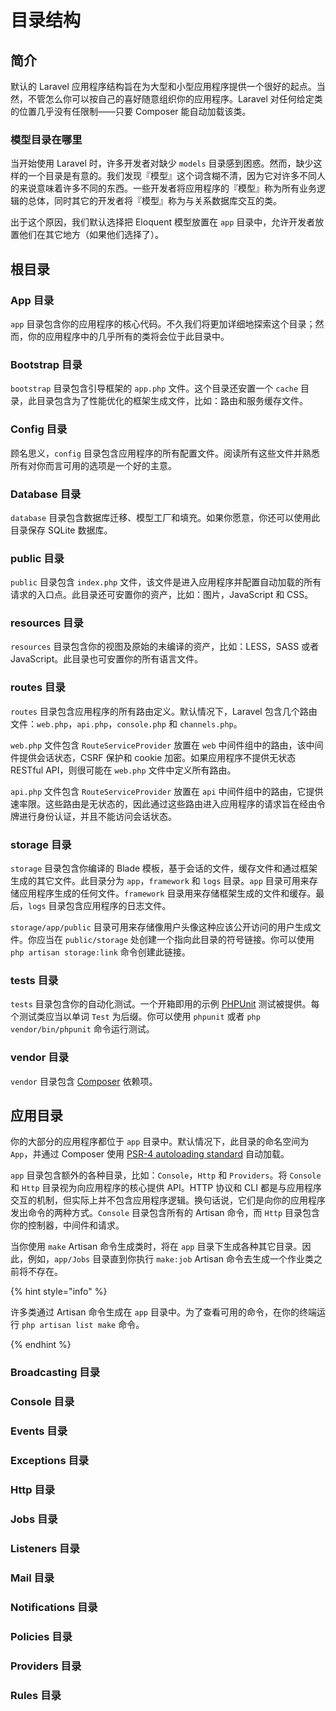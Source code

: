 # 目录结构

## 简介

默认的 Laravel 应用程序结构旨在为大型和小型应用程序提供一个很好的起点。当然，不管怎么你可以按自己的喜好随意组织你的应用程序。Laravel 对任何给定类的位置几乎没有任限制——只要 Composer 能自动加载该类。

### 模型目录在哪里

当开始使用 Laravel 时，许多开发者对缺少 `models` 目录感到困惑。然而，缺少这样的一个目录是有意的。我们发现『模型』这个词含糊不清，因为它对许多不同人的来说意味着许多不同的东西。一些开发者将应用程序的『模型』称为所有业务逻辑的总体，同时其它的开发者将『模型』称为与关系数据库交互的类。

出于这个原因，我们默认选择把 Eloquent 模型放置在 `app` 目录中，允许开发者放置他们在其它地方（如果他们选择了）。

## 根目录

### App 目录

`app` 目录包含你的应用程序的核心代码。不久我们将更加详细地探索这个目录；然而，你的应用程序中的几乎所有的类将会位于此目录中。

### Bootstrap 目录

`bootstrap` 目录包含引导框架的 `app.php` 文件。这个目录还安置一个 `cache` 目录，此目录包含为了性能优化的框架生成文件，比如：路由和服务缓存文件。

### Config 目录

顾名思义，`config` 目录包含应用程序的所有配置文件。阅读所有这些文件并熟悉所有对你而言可用的选项是一个好的主意。

### Database 目录

`database` 目录包含数据库迁移、模型工厂和填充。如果你愿意，你还可以使用此目录保存 SQLite 数据库。

### public 目录

`public` 目录包含 `index.php` 文件，该文件是进入应用程序并配置自动加载的所有请求的入口点。此目录还可安置你的资产，比如：图片，JavaScript 和 CSS。

### resources 目录

`resources` 目录包含你的视图及原始的未编译的资产，比如：LESS，SASS 或者 JavaScript。此目录也可安置你的所有语言文件。

### routes 目录

`routes` 目录包含应用程序的所有路由定义。默认情况下，Laravel 包含几个路由文件：`web.php`，`api.php`，`console.php` 和 `channels.php`。

`web.php` 文件包含 `RouteServiceProvider` 放置在 `web` 中间件组中的路由，该中间件提供会话状态，CSRF 保护和 cookie 加密。如果应用程序不提供无状态 RESTful API，则很可能在 `web.php` 文件中定义所有路由。

`api.php` 文件包含 `RouteServiceProvider` 放置在 `api` 中间件组中的路由，它提供速率限。这些路由是无状态的，因此通过这些路由进入应用程序的请求旨在经由令牌进行身份认证，并且不能访问会话状态。

### storage 目录

`storage` 目录包含你编译的 Blade 模板，基于会话的文件，缓存文件和通过框架生成的其它文件。此目录分为 `app`，`framework` 和 `logs` 目录。`app` 目录可用来存储应用程序生成的任何文件。`framework` 目录用来存储框架生成的文件和缓存。最后，`logs` 目录包含应用程序的日志文件。

`storage/app/public` 目录可用来存储像用户头像这种应该公开访问的用户生成文件。你应当在 `public/storage` 处创建一个指向此目录的符号链接。你可以使用 `php artisan storage:link` 命令创建此链接。

### tests 目录

`tests` 目录包含你的自动化测试。一个开箱即用的示例 [PHPUnit](https://phpunit.de/) 测试被提供。每个测试类应当以单词 `Test` 为后缀。你可以使用 `phpunit` 或者 `php vendor/bin/phpunit` 命令运行测试。

### vendor 目录

`vendor` 目录包含 [Composer](https://getcomposer.org/) 依赖项。

## 应用目录

你的大部分的应用程序都位于 `app` 目录中。默认情况下，此目录的命名空间为 `App`，并通过 Composer 使用 [PSR-4 autoloading standard](https://www.php-fig.org/psr/psr-4/) 自动加载。

`app` 目录包含额外的各种目录，比如：`Console`，`Http` 和 `Providers`。将 `Console` 和 `Http` 目录视为向应用程序的核心提供 API。HTTP 协议和 CLI 都是与应用程序交互的机制，但实际上并不包含应用程序逻辑。换句话说，它们是向你的应用程序发出命令的两种方式。`Console` 目录包含所有的 Artisan 命令，而 `Http` 目录包含你的控制器，中间件和请求。

当你使用 `make` Artisan 命令生成类时，将在 `app` 目录下生成各种其它目录。因此，例如，`app/Jobs` 目录直到你执行 `make:job` Artisan 命令去生成一个作业类之前将不存在。

{% hint style="info" %}

许多类通过 Artisan 命令生成在 `app` 目录中。为了查看可用的命令，在你的终端运行 `php artisan list make` 命令。

{% endhint %}

### Broadcasting 目录

### Console 目录

### Events 目录

### Exceptions 目录

### Http 目录

### Jobs 目录

### Listeners 目录

### Mail 目录

### Notifications 目录

### Policies 目录

### Providers 目录

### Rules 目录
